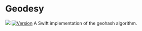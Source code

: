 # Geodesy
![](https://travis-ci.org/proxpero/Geodesy.svg?branch=master)
[![Version](https://img.shields.io/github/release/proxpero/Geodesy.svg)](https://github.com/proxpero/Geodesy/releases)
A Swift implementation of the geohash algorithm.

